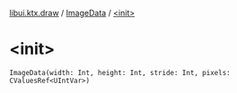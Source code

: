 [libui.ktx.draw](../README.md) / [ImageData](README.md) / [&lt;init&gt;](-init-.md)

# &lt;init&gt;

`ImageData(width: Int, height: Int, stride: Int, pixels: CValuesRef<UIntVar>)`